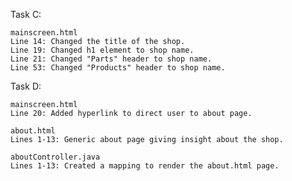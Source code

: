 Task C:

    mainscreen.html
    Line 14: Changed the title of the shop.
    Line 19: Changed h1 element to shop name.
    Line 21: Changed "Parts" header to shop name.
    Line 53: Changed "Products" header to shop name.


Task D:

    mainscreen.html
    Line 20: Added hyperlink to direct user to about page.

    about.html
    Lines 1-13: Generic about page giving insight about the shop.

    aboutController.java
    Lines 1-13: Created a mapping to render the about.html page.
    